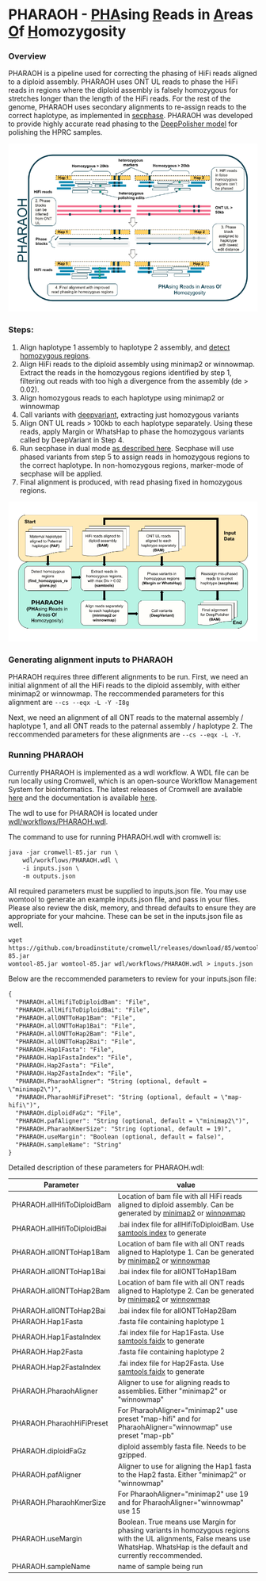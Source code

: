 # PHARAOH - <ins>PHA</ins>sing <ins>R</ins>eads in <ins>A</ins>reas <ins>O</ins>f <ins>H</ins>omozygosity


### Overview

PHARAOH is a pipeline used for correcting the phasing of HiFi reads aligned to a diploid assembly. PHARAOH uses ONT UL reads to phase the HiFi reads in regions where the diploid assembly is falsely homozygous for stretches longer than the length of the HiFi reads. For the rest of the genome, PHARAOH uses secondary alignments to re-assign reads to the correct haplotype, as implemented in [secphase](https://github.com/mobinasri/secphase). PHARAOH was developed to provide highly accurate read phasing to the [DeepPolisher model](https://github.com/google/deeppolisher) for polishing the HPRC samples.

![pharaoh](images/PHARAOH.png)

### Steps:
  1.  Align haplotype 1 assembly to haplotype 2 assembly, and [detect homozygous regions](https://github.com/mobinasri/secphase?tab=readme-ov-file#detecting-homozygous-regions).
  2. Align HiFi reads to the diploid assembly using minimap2 or winnowmap. Extract the reads in the homozygous regions identified by step 1, filtering out reads with too high a divergence from the assembly (de > 0.02).
  3. Align homozygous reads to each haplotype using minimap2 or winnowmap
  4. Call variants with [deepvariant](https://github.com/google/deepvariant), extracting just homozygous variants  
  5. Align ONT UL reads > 100kb to each haplotype separately. Using these reads, apply Margin or WhatsHap to phase the homozygous variants called by DeepVariant in Step 4.
  6. Run secphase in dual mode [as described here](https://github.com/mobinasri/secphase?tab=readme-ov-file#running-secphase-in-dual-mode). Secphase will use phased variants from step 5 to assign reads in homozygous regions to the correct haplotype. In non-homozygous regions, marker-mode of secphase will be applied.
  7. Final alignment is produced, with read phasing fixed in homozygous regions.


![pharaoh](images/PHARAOH_overview.png)

### Generating alignment inputs to PHARAOH

PHARAOH requires three different alignments to be run. First, we need an initial alignment of all the HiFi reads to the diploid assembly, with either minimap2 or winnowmap. The reccommended parameters for this alignment are `--cs --eqx -L -Y -I8g`

Next, we need an alignment of all ONT reads to the maternal assembly / haplotype 1, and all ONT reads to the paternal assembly / haplotype 2. The reccommended parameters for these alignments are `--cs --eqx -L -Y`.


### Running PHARAOH

Currently PHARAOH is implemented as a wdl workflow. A WDL file can be run locally using Cromwell, which is an open-source Workflow Management System for bioinformatics. The latest releases of Cromwell are available [here](https://github.com/broadinstitute/cromwell/releases) and the documentation is available [here](https://cromwell.readthedocs.io/en/stable/CommandLine/).

The wdl to use for PHARAOH is located under [wdl/workflows/PHARAOH.wdl](https://github.com/miramastoras/PHARAOH/blob/main/wdl/workflows/PHARAOH.wdl).

The command to use for running PHARAOH.wdl with cromwell is:
```
java -jar cromwell-85.jar run \
    wdl/workflows/PHARAOH.wdl \
    -i inputs.json \
    -m outputs.json
```

All required parameters must be supplied to inputs.json file. You may use womtool to generate an example inputs.json file, and pass in your files. Please also review the disk, memory, and thread defaults to ensure they are appropriate for your mahcine. These can be set in the inputs.json file as well.
```
wget https://github.com/broadinstitute/cromwell/releases/download/85/womtool-85.jar
womtool-85.jar womtool-85.jar wdl/workflows/PHARAOH.wdl > inputs.json
```

Below are the reccommended parameters to review for your inputs.json file:
```
{
  "PHARAOH.allHifiToDiploidBam": "File",
  "PHARAOH.allHifiToDiploidBai": "File",
  "PHARAOH.allONTToHap1Bam": "File",
  "PHARAOH.allONTToHap1Bai": "File",
  "PHARAOH.allONTToHap2Bam": "File",
  "PHARAOH.allONTToHap2Bai": "File",
  "PHARAOH.Hap1Fasta": "File",
  "PHARAOH.Hap1FastaIndex": "File",
  "PHARAOH.Hap2Fasta": "File",
  "PHARAOH.Hap2FastaIndex": "File",
  "PHARAOH.PharaohAligner": "String (optional, default = \"minimap2\")",
  "PHARAOH.PharaohHiFiPreset": "String (optional, default = \"map-hifi\")",
  "PHARAOH.diploidFaGz": "File",
  "PHARAOH.pafAligner": "String (optional, default = \"minimap2\")",
  "PHARAOH.PharaohKmerSize": "String (optional, default = 19)",
  "PHARAOH.useMargin": "Boolean (optional, default = false)",
  "PHARAOH.sampleName": "String"
}
```

Detailed description of these parameters for PHARAOH.wdl:

| **Parameter** | **value** |
|---------------|-----------|
| PHARAOH.allHifiToDiploidBam| Location of bam file with all HiFi reads aligned to diploid assembly. Can be generated by [minimap2](https://github.com/lh3/minimap2) or [winnowmap](https://github.com/marbl/Winnowmap)|
|PHARAOH.allHifiToDiploidBai | .bai index file for allHifiToDiploidBam. Use [samtools index](https://www.htslib.org/doc/samtools-index.html) to generate |
|PHARAOH.allONTToHap1Bam |Location of bam file with all ONT reads aligned to Haplotype 1. Can be generated by [minimap2](https://github.com/lh3/minimap2) or [winnowmap](https://github.com/marbl/Winnowmap) |
|PHARAOH.allONTToHap1Bai| .bai index file for allONTToHap1Bam |
|PHARAOH.allONTToHap2Bam |Location of bam file with all ONT reads aligned to Haplotype 2. Can be generated by [minimap2](https://github.com/lh3/minimap2) or [winnowmap](https://github.com/marbl/Winnowmap)|
|PHARAOH.allONTToHap2Bai|.bai index file for allONTToHap2Bam |
|PHARAOH.Hap1Fasta| .fasta file containing haplotype 1|
|PHARAOH.Hap1FastaIndex| .fai index file for Hap1Fasta. Use [samtools faidx](https://www.htslib.org/doc/samtools-faidx.html) to generate |
|PHARAOH.Hap2Fasta|.fasta file containing haplotype 2|
|PHARAOH.Hap2FastaIndex|.fai index file for Hap2Fasta. Use [samtools faidx](https://www.htslib.org/doc/samtools-faidx.html) to generate |
|PHARAOH.PharaohAligner| Aligner to use for aligning reads to assemblies. Either "minimap2" or "winnowmap" |
|PHARAOH.PharaohHiFiPreset| For PharaohAligner="minimap2" use preset "map-hifi" and for PharaohAligner="winnowmap" use preset "map-pb"|
|PHARAOH.diploidFaGz| diploid assembly fasta file. Needs to be gzipped. |
|PHARAOH.pafAligner| Aligner to use for aligning the Hap1 fasta to the Hap2 fasta. Either "minimap2" or "winnowmap" |
|PHARAOH.PharaohKmerSize| For PharaohAligner="minimap2" use 19 and for PharaohAligner="winnowmap" use 15 |
|PHARAOH.useMargin| Boolean. True means use Margin for phasing variants in homozygous regions with the UL alignments, False means use WhatsHap. WhatsHap is the default and currently reccommended.|
|PHARAOH.sampleName| name of sample being run|
